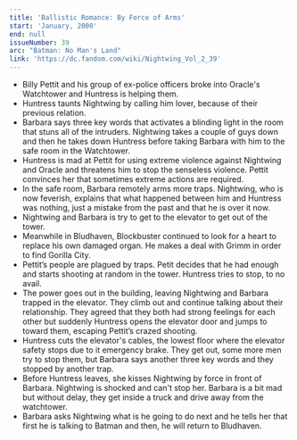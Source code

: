 ```yaml
---
title: 'Ballistic Romance: By Force of Arms'
start: 'January, 2000'
end: null
issueNumber: 39
arc: "Batman: No Man's Land"
link: 'https://dc.fandom.com/wiki/Nightwing_Vol_2_39'
---
```


- Billy Pettit and his group of ex-police officers broke into Oracle's Watchtower and Huntress is helping them.
- Huntress taunts Nightwing by calling him lover, because of their previous relation.
- Barbara says three key words that activates a blinding light in the room that stuns all of the intruders. Nightwing takes a couple of guys down and then he takes down Huntress before taking Barbara with him to the safe room in the Watchtower.
- Huntress is mad at Pettit for using extreme violence against Nightwing and Oracle and threatens him to stop the senseless violence. Pettit convinces her that sometimes extreme actions are required.
- In the safe room, Barbara remotely arms more traps. Nightwing, who is now feverish, explains that what happened between him and Huntress was nothing, just a mistake from the past and that he is over it now.
- Nightwing and Barbara is try to get to the elevator to get out of the tower.
- Meanwhile in Bludhaven, Blockbuster continued to look for a heart to replace his own damaged organ. He makes a deal with Grimm in order to find Gorilla City.
- Pettit’s people are plagued by traps. Petit decides that he had enough and starts shooting at random in the tower. Huntress tries to stop, to no avail.
- The power goes out in the building, leaving Nightwing and Barbara trapped in the elevator. They climb out and continue talking about their relationship. They agreed that they both had strong feelings for each other but suddenly Huntress opens the elevator door and jumps to toward them, escaping Pettit’s crazed shooting.
- Huntress cuts the elevator's cables, the lowest floor where the elevator safety stops due to it emergency brake. They get out, some more men try to stop them, but Barbara says another three key words and they stopped by another trap.
- Before Huntress leaves, she kisses Nightwing by force in front of Barbara. Nightwing is shocked and can't stop her. Barbara is a bit mad but without delay, they get inside a truck and drive away from the watchtower.
- Barbara asks Nightwing what is he going to do next and he tells her that first he is talking to Batman and then, he will return to Bludhaven.

